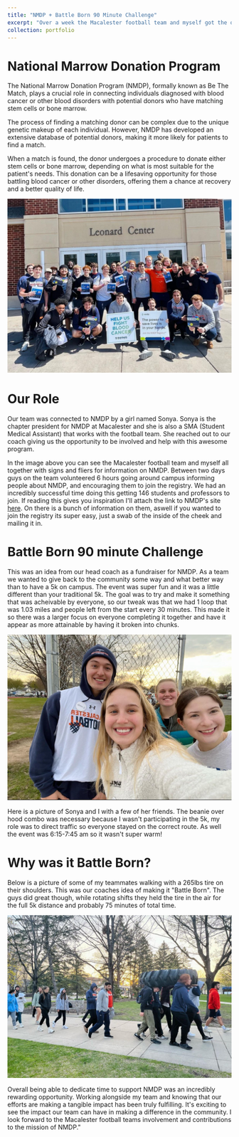 ```yaml
---
title: "NMDP + Battle Born 90 Minute Challenge"
excerpt: "Over a week the Macalester football team and myself got the opportunity to volunteer with NMDP <br/><img src='/images/nmdp1.jpg'>"
collection: portfolio
---
```


National Marrow Donation Program
======

The National Marrow Donation Program (NMDP), formally known as Be The Match, plays a crucial role in connecting individuals diagnosed with blood cancer or other blood disorders with potential donors who have matching stem cells or bone marrow.

The process of finding a matching donor can be complex due to the unique genetic makeup of each individual. However, NMDP has developed an extensive database of potential donors, making it more likely for patients to find a match.

When a match is found, the donor undergoes a procedure to donate either stem cells or bone marrow, depending on what is most suitable for the patient's needs. This donation can be a lifesaving opportunity for those battling blood cancer or other disorders, offering them a chance at recovery and a better quality of life.

<img src="/images/nmdp1.jpg" alt="Alt text" title="Team NMDP image" />

Our Role
======

Our team was connected to NMDP by a girl named Sonya. Sonya is the chapter president for NMDP at Macalester and she is also a SMA (Student Medical Assistant) that works with the football team. She reached out to our coach giving us the opportunity to be involved and help with this awesome program. 

In the image above you can see the Macalester football team and myself all together with signs and fliers for information on NMDP. Between two days guys on the team volunteered 6 hours going around campus informing people about NMDP, and encouraging them to join the registry. We had an incredibly successful time doing this getting 146 students and professors to join. If reading this gives you inspiration I'll attach the link to NMDP's site [here](https://network.nmdp.org). On there is a bunch of information on them, aswell if you wanted to join the registry its super easy, just a swab of the inside of the cheek and mailing it in. 

Battle Born 90 minute Challenge
======

This was an idea from our head coach as a fundraiser for NMDP. As a team we wanted to give back to the community some way and what better way than to have a 5k on campus. The event was super fun and it was a little different than your traditional 5k. The goal was to try and make it something that was acheivable by everyone, so our tweak was that we had 1 loop that was 1.03 miles and people left from the start every 30 minutes. This made it so there was a larger focus on everyone completing it together and have it appear as more attainable by having it broken into chunks. 

<img src="/images/nmdp2.jpg" alt="Alt text" title="Me and Sonya" />

Here is a picture of Sonya and I with a few of her friends. The beanie over hood combo was necessary because I wasn't participating in the 5k, my role was to direct traffic so everyone stayed on the correct route. As well the event was 6:15-7:45 am so it wasn't super warm!

Why was it Battle Born?
======

Below is a picture of some of my teammates walking with a 265lbs tire on their shoulders. This was our coaches idea of making it "Battle Born". The guys did great though, while rotating shifts they held the tire in the air for the full 5k distance and probably 75 minutes of total time. 

<img src="/images/nmdp3.jpg" alt="Alt text" title="Guys Carrying a Tire" />

Overall being able to dedicate time to support NMDP was an incredibly rewarding opportunity. Working alongside my team and knowing that our efforts are making a tangible impact has been truly fulfilling. It's exciting to see the impact our team can have in making a difference in the community.  I look forward to the Macalester football teams involvement and contributions to the mission of NMDP."

